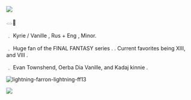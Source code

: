 <img src="http://www.pngall.com/wp-content/uploads/2017/03/Lace-Free-Download-PNG.png"/>


   

  
 
   

𓂋🪽


﹒ Kyrie / Vanille , Rus + Eng , Minor.

﹒ Huge fan of the FINAL FANTASY series . . Current favorites being XIII, and VIII . 

﹒  Evan Townshend, Oerba Dia Vanille, and Kadaj kinnie .


![lightning-farron-lightning-ff13](https://github.com/user-attachments/assets/fc6ee7ac-74b3-4837-9e19-8856fc776d2e)

  
  

  

   



  
  
   

  
  
   

   

<img src="http://www.pngall.com/wp-content/uploads/2017/03/Lace-Free-Download-PNG.png"/>
